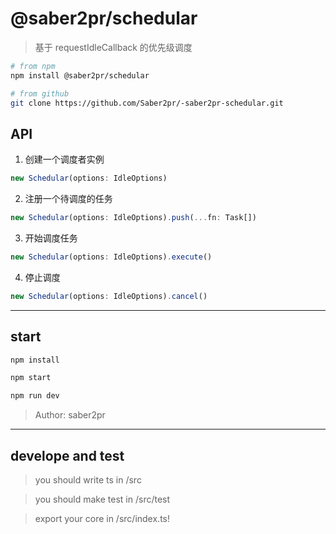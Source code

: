 # @saber2pr/schedular

> 基于 requestIdleCallback 的优先级调度

```bash
# from npm
npm install @saber2pr/schedular

# from github
git clone https://github.com/Saber2pr/-saber2pr-schedular.git
```

## API

1. 创建一个调度者实例

```ts
new Schedular(options: IdleOptions)
```

2. 注册一个待调度的任务

```ts
new Schedular(options: IdleOptions).push(...fn: Task[])
```

3. 开始调度任务

```ts
new Schedular(options: IdleOptions).execute()
```

4. 停止调度

```ts
new Schedular(options: IdleOptions).cancel()
```

---

## start

```bash
npm install
```

```bash
npm start

npm run dev

```

> Author: saber2pr

---

## develope and test

> you should write ts in /src

> you should make test in /src/test

> export your core in /src/index.ts!
